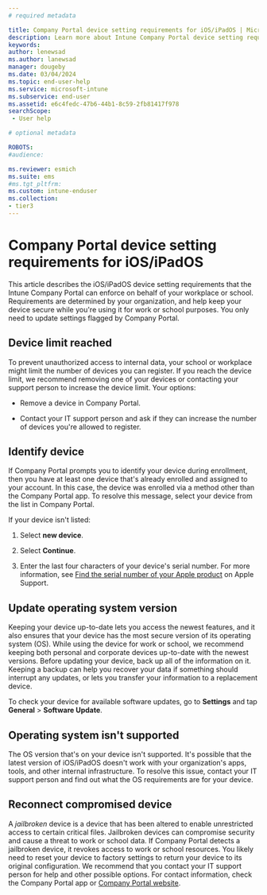 ```yaml
---
# required metadata

title: Company Portal device setting requirements for iOS/iPadOS | Microsoft Intune
description: Learn more about Intune Company Portal device setting requirements for iOS/iPadOS devices.   
keywords:
author: lenewsad
ms.author: lanewsad
manager: dougeby
ms.date: 03/04/2024
ms.topic: end-user-help
ms.service: microsoft-intune
ms.subservice: end-user
ms.assetid: e6c4fedc-47b6-44b1-8c59-2fb81417f978
searchScope:
 - User help

# optional metadata

ROBOTS:  
#audience:

ms.reviewer: esmich
ms.suite: ems
#ms.tgt_pltfrm:
ms.custom: intune-enduser
ms.collection:
- tier3
---
```


# Company Portal device setting requirements for iOS/iPadOS      

This article describes the iOS/iPadOS device setting requirements that the Intune Company Portal can enforce on behalf of your workplace or school. Requirements are determined by your organization, and help keep your device secure while you're using it for work or school purposes. You only need to update settings flagged by Company Portal. 

## Device limit reached    

To prevent unauthorized access to internal data, your school or workplace might limit the number of devices you can register. If you reach the device limit, we recommend removing one of your devices or contacting your support person to increase the device limit. Your options:  

* Remove a device in Company Portal.  

* Contact your IT support person and ask if they can increase the number of devices you're allowed to register.  

## Identify device  

If Company Portal prompts you to identify your device during enrollment, then you have at least one device that's already enrolled and assigned to your account. In this case, the device was enrolled via a method other than the Company Portal app. To resolve this message, select your device from the list in Company Portal.  

If your device isn't listed:  

1. Select **new device**.  

2. Select **Continue**.  

3. Enter the last four characters of your device's serial number. For more information, see [Find the serial number of your Apple product](https://support.apple.com/en-us/102858) on Apple Support.  

## Update operating system version  
Keeping your device up-to-date lets you access the newest features, and it also ensures that your device has the most secure version of its operating system (OS). While using the device for work or school, we recommend keeping both personal and corporate devices up-to-date with the newest versions. Before updating your device, back up all of the information on it. Keeping a backup can help you recover your data if something should interrupt any updates, or lets you transfer your information to a replacement device.  

To check your device for available software updates, go to **Settings**  and tap **General** > **Software Update**.  

## Operating system isn't supported  
The OS version that's on your device isn't supported. It's possible that the latest version of iOS/iPadOS doesn't work with your organization's apps, tools, and other internal infrastructure. To resolve this issue, contact your IT support person and find out what the OS requirements are for your device.   

## Reconnect compromised device  
A *jailbroken* device is a device that has been altered to enable unrestricted access to certain critical files. Jailbroken devices can compromise security and cause a threat to work or school data. If Company Portal detects a jailbroken device, it revokes access to work or school resources. You likely need to reset your device to factory settings to return your device to its original configuration. We recommend that you contact your IT support person for help and other possible options. For contact information, check the Company Portal app or [Company Portal website](https://go.microsoft.com/fwlink/?linkid=2010980).  
